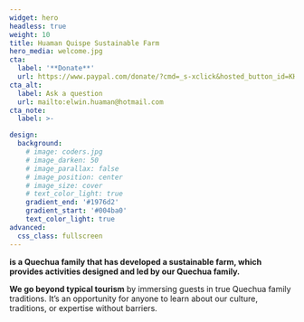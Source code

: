 ```yaml
---
widget: hero
headless: true
weight: 10
title: Huaman Quispe Sustainable Farm
hero_media: welcome.jpg
cta:
  label: '**Donate**'
  url: https://www.paypal.com/donate/?cmd=_s-xclick&hosted_button_id=KHPEQU9LS9CGW&source=url
cta_alt:
  label: Ask a question
  url: mailto:elwin.huaman@hotmail.com
cta_note:
  label: >- 

design:
  background:
    # image: coders.jpg
    # image_darken: 50
    # image_parallax: false
    # image_position: center
    # image_size: cover
    # text_color_light: true
    gradient_end: '#1976d2'
    gradient_start: '#004ba0'
    text_color_light: true
advanced:
  css_class: fullscreen
---
```


**is a Quechua family that has developed a sustainable farm, which provides activities designed and led by our Quechua family.**

**We go beyond typical tourism** by immersing guests in true Quechua family traditions. It’s an opportunity for anyone to learn about our culture, traditions, or expertise without barriers.
